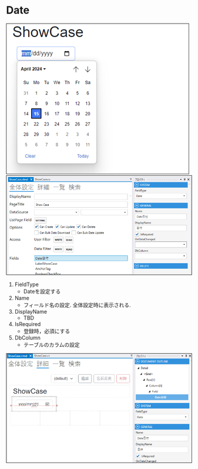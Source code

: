 # Date

<img src="../../images/Date表示.png" alt="Date表示" title="Date表示" style="border: 1px solid;">

<img src="../../images/Date設定.png" alt="Date設定" title="Date設定" style="border: 1px solid;" >

1. FieldType
    - Dateを設定する
2. Name
    - フィールド名の設定. 全体設定時に表示される.
3. DisplayName
    - TBD
4. IsRequired
    - 登録時，必須にする
5. DbColumn
    - テーブルのカラムの設定

<img src="../../images/Date詳細.png" alt="Date詳細" title="Date詳細" style="border: 1px solid;">
